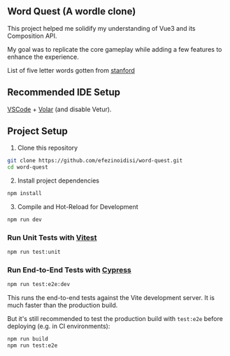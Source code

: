 ## Word Quest (A wordle clone)

This project helped me solidify my understanding of Vue3 and its Composition API.

My goal was to replicate the core gameplay while adding a few features to enhance the experience.

List of five letter words gotten from [stanford](https://www-cs-faculty.stanford.edu/~knuth/sgb-words.txt)

## Recommended IDE Setup

[VSCode](https://code.visualstudio.com/) + [Volar](https://marketplace.visualstudio.com/items?itemName=Vue.volar) (and disable Vetur).

## Project Setup

1. Clone this repository

```sh
git clone https://github.com/efezinoidisi/word-quest.git
cd word-quest
```

2. Install project dependencies

```sh
npm install
```

3. Compile and Hot-Reload for Development

```sh
npm run dev
```

### Run Unit Tests with [Vitest](https://vitest.dev/)

```sh
npm run test:unit
```

### Run End-to-End Tests with [Cypress](https://www.cypress.io/)

```sh
npm run test:e2e:dev
```

This runs the end-to-end tests against the Vite development server.
It is much faster than the production build.

But it's still recommended to test the production build with `test:e2e` before deploying (e.g. in CI environments):

```sh
npm run build
npm run test:e2e
```
